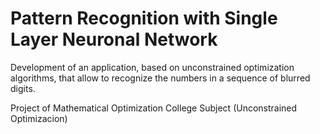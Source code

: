 # Pattern Recognition with Single Layer Neuronal Network

Development of an application, based on unconstrained optimization algorithms, that allow to recognize the numbers in a sequence of blurred digits. 

Project of Mathematical Optimization College Subject (Unconstrained Optimizacion)
